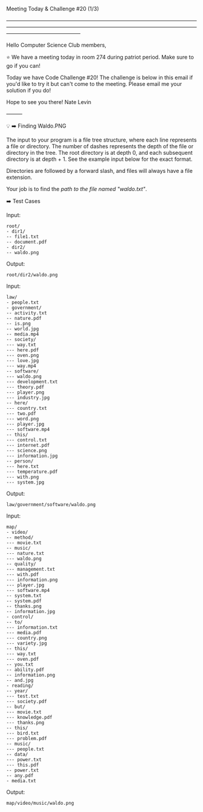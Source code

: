 Meeting Today & Challenge #20 (1/3)

——————————————————————————————————————————————————————————————————————————————————————

Hello Computer Science Club members,

⭐️ We have a meeting today in room 274 during patriot period.
Make sure to go if you can!

Today we have Code Challenge #20! The challenge is below in this email if you'd like to try it but can't come to the meeting. Please email me your solution if you do!

Hope to see you there!
Nate Levin

———

💡 ➡️ Finding Waldo.PNG

The input to your program is a file tree structure, where each line represents a file or directory. The number of dashes represents the depth of the file or directory in the tree. The root directory is at depth 0, and each subsequent directory is at depth + 1. See the example input below for the exact format.

Directories are followed by a forward slash, and files will always have a file extension.

Your job is to find the _path to the file named "waldo.txt"_.

➡️ Test Cases

Input:

```
root/
- dir1/
-- file1.txt
-- document.pdf
- dir2/
-- waldo.png
```

Output:

```
root/dir2/waldo.png
```

Input:

```
law/
- people.txt
- government/
-- activity.txt
-- nature.pdf
-- is.png
-- world.jpg
-- media.mp4
-- society/
--- way.txt
--- here.pdf
--- oven.png
--- love.jpg
--- way.mp4
-- software/
--- waldo.png
--- development.txt
--- theory.pdf
--- player.png
--- industry.jpg
-- here/
--- country.txt
--- two.pdf
--- word.png
--- player.jpg
--- software.mp4
-- this/
--- control.txt
--- internet.pdf
--- science.png
--- information.jpg
-- person/
--- here.txt
--- temperature.pdf
--- with.png
--- system.jpg
```

Output:

```
law/government/software/waldo.png
```

Input:

```
map/
- video/
-- method/
--- movie.txt
-- music/
--- nature.txt
--- waldo.png
-- quality/
--- management.txt
--- with.pdf
--- information.png
--- player.jpg
--- software.mp4
-- system.txt
-- system.pdf
-- thanks.png
-- information.jpg
- control/
-- to/
--- information.txt
--- media.pdf
--- country.png
--- variety.jpg
-- this/
--- way.txt
--- oven.pdf
-- you.txt
-- ability.pdf
-- information.png
-- and.jpg
- reading/
-- year/
--- test.txt
--- society.pdf
-- but/
--- movie.txt
--- knowledge.pdf
--- thanks.png
-- this/
--- bird.txt
--- problem.pdf
-- music/
--- people.txt
-- data/
--- power.txt
--- this.pdf
-- power.txt
-- any.pdf
- media.txt
```

Output:

```
map/video/music/waldo.png
```

